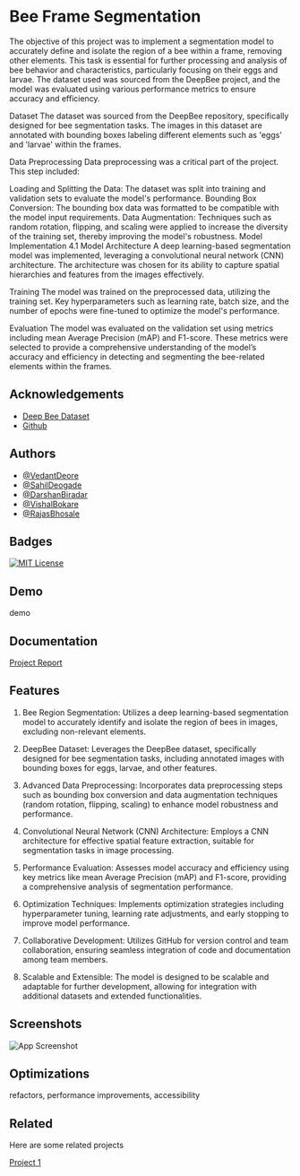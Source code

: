 
# Bee Frame Segmentation

The objective of this project was to implement a segmentation model to accurately define and isolate the region of a bee within a frame, removing other elements. This task is essential for further processing and analysis of bee behavior and characteristics, particularly focusing on their eggs and larvae. The dataset used was sourced from the DeepBee project, and the model was evaluated using various performance metrics to ensure accuracy and efficiency.

Dataset
The dataset was sourced from the DeepBee repository, specifically designed for bee segmentation tasks. The images in this dataset are annotated with bounding boxes labeling different elements such as 'eggs' and 'larvae' within the frames.

 Data Preprocessing
Data preprocessing was a critical part of the project. This step included:

Loading and Splitting the Data: The dataset was split into training and validation sets to evaluate the model's performance.
Bounding Box Conversion: The bounding box data was formatted to be compatible with the model input requirements.
Data Augmentation: Techniques such as random rotation, flipping, and scaling were applied to increase the diversity of the training set, thereby improving the model's robustness.
 Model Implementation
4.1 Model Architecture
A deep learning-based segmentation model was implemented, leveraging a convolutional neural network (CNN) architecture. The architecture was chosen for its ability to capture spatial hierarchies and features from the images effectively.

 Training
The model was trained on the preprocessed data, utilizing the training set. Key hyperparameters such as learning rate, batch size, and the number of epochs were fine-tuned to optimize the model's performance.

 Evaluation
The model was evaluated on the validation set using metrics including mean Average Precision (mAP) and F1-score. These metrics were selected to provide a comprehensive understanding of the model’s accuracy and efficiency in detecting and segmenting the bee-related elements within the frames.

## Acknowledgements

 - [Deep Bee Dataset](https://github.com/avsthiago/deepbee-source/tree/release-0.1/src/data/resources)
 - [Github](https://github.com/VedantDeore/BeeFrameSegmentation)

## Authors

- [@VedantDeore](https://github.com/VedantDeore)
- [@SahilDeogade](https://github.com/Sahildeogade03)
- [@DarshanBiradar](https://github.com/darshannbiradar)
- [@VishalBokare](https://github.com/Vishalbokare45)
- [@RajasBhosale](https://github.com)





## Badges



[![MIT License](https://img.shields.io/badge/License-MIT-green.svg)](https://choosealicense.com/licenses/mit/)





## Demo

 demo


## Documentation

[Project Report](https://docs.google.com/document/d/1PrZ0mt_gCCAt2bUbitIx18vRP6i9UCzT/edit?usp=drive_link&ouid=113719066612185762728&rtpof=true&sd=true)


## Features
1. Bee Region Segmentation: Utilizes a deep learning-based segmentation model to accurately identify and isolate the region of bees in images, excluding non-relevant elements.

2. DeepBee Dataset: Leverages the DeepBee dataset, specifically designed for bee segmentation tasks, including annotated images with bounding boxes for eggs, larvae, and other features.

3. Advanced Data Preprocessing: Incorporates data preprocessing steps such as bounding box conversion and data augmentation techniques (random rotation, flipping, scaling) to enhance model robustness and performance.

4. Convolutional Neural Network (CNN) Architecture: Employs a CNN architecture for effective spatial feature extraction, suitable for segmentation tasks in image processing.

5. Performance Evaluation: Assesses model accuracy and efficiency using key metrics like mean Average Precision (mAP) and F1-score, providing a comprehensive analysis of segmentation performance.

6. Optimization Techniques: Implements optimization strategies including hyperparameter tuning, learning rate adjustments, and early stopping to improve model performance.

7. Collaborative Development: Utilizes GitHub for version control and team collaboration, ensuring seamless integration of code and documentation among team members.
 
8. Scalable and Extensible: The model is designed to be scalable and adaptable for further development, allowing for integration with additional datasets and extended functionalities.



## Screenshots

![App Screenshot](https://via.placeholder.com/468x300?text=App+Screenshot)


## Optimizations

 refactors, performance improvements, accessibility


## Related

Here are some related projects

[Project 1](https://github.com/matiassingers/awesome-readme)


